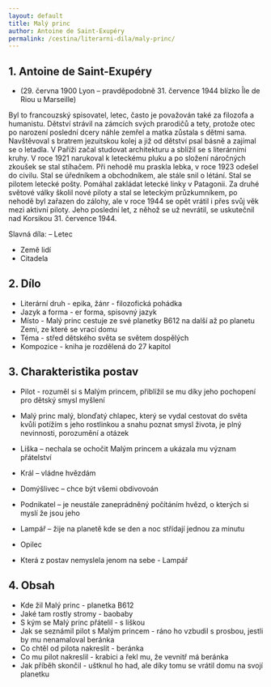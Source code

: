 ```yaml
---
layout: default
title: Malý princ
author: Antoine de Saint-Exupéry
permalink: /cestina/literarni-dila/maly-princ/
---
```


## 1. Antoine de Saint-Exupéry

- (29. června 1900 Lyon – pravděpodobně 31. července 1944 blízko Île de Riou u Marseille)

Byl to francouzský spisovatel, letec, často je považován také za filozofa a humanistu. Dětství strávil na zámcích svých prarodičů a tety, protože otec po narození poslední dcery náhle zemřel a matka zůstala s dětmi sama. Navštěvoval s bratrem jezuitskou kolej a již od dětství psal básně a zajímal se o letadla. V Paříži začal studovat architekturu a sblížil se s literárními kruhy. V roce 1921 narukoval k leteckému pluku a po složení náročných zkoušek se stal stíhačem. Při nehodě mu praskla lebka, v roce 1923 odešel do civilu. Stal se úředníkem a obchodníkem, ale stále snil o létání. Stal se pilotem letecké pošty. Pomáhal zakládat letecké linky v Patagonii. Za druhé světové války školil nové piloty a stal se leteckým průzkumníkem, po nehodě byl zařazen do zálohy, ale v roce 1944 se opět vrátil i přes svůj věk mezi aktivní piloty. Jeho poslední let, z něhož se už nevrátil, se uskutečnil nad Korsikou 31. července 1944.

Slavná díla:
– Letec
- Země lidí
- Citadela

## 2. Dílo

- Literární druh - epika, žánr - filozofická pohádka
- Jazyk a forma - er forma, spisovný jazyk
- Místo - Malý princ cestuje ze své planetky B612 na další až po planetu Zemi, ze které se vrací domu 
- Téma - střed dětského světa se světem dospělých 
- Kompozice - kniha je rozdělená do 27 kapitol 

## 3. Charakteristika postav

- Pilot - rozuměl si s Malým princem, přiblížil se mu díky jeho pochopení pro dětský smysl myšlení
- Malý princ malý, blonďatý chlapec, který se vydal cestovat do světa kvůli potížím s jeho rostlinkou a snahu poznat smysl života, je plný nevinnosti, porozumění a otázek 
- Liška – nechala se ochočit Malým princem a ukázala mu význam přátelství 
- Král – vládne hvězdám 
- Domýšlivec – chce být všemi obdivovoán 
- Podnikatel – je neustále zaneprádněný počítáním hvězd, o kterých si myslí že jsou jeho 
- Lampář – žije na planetě kde se den a noc střídají jednou za minutu 
- Opilec

- Která z postav nemyslela jenom na sebe - Lampář

## 4. Obsah

- Kde žil Malý princ - planetka B612
- Jaké tam rostly stromy - baobaby
- S kým se Malý princ přátelil - s liškou 
- Jak se seznámil pilot s Malým princem - ráno ho vzbudil s prosbou, jestli by mu nenamaloval beránka
- Co chtěl od pilota nakreslit - beránka
- Co mu pilot nakreslil - krabici a řekl mu, že vevnitř má beránka
- Jak příběh skončil - uštknul ho had, ale díky tomu se vrátil domu na svojí planetku
